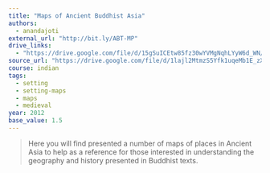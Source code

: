 ```yaml
---
title: "Maps of Ancient Buddhist Asia"
authors:
  - anandajoti
external_url: "http://bit.ly/ABT-MP"
drive_links:
  - "https://drive.google.com/file/d/15gSuICEtw85fz30wYVMgNqhLYyW6d_WN/view?usp=drivesdk"
source_url: "https://drive.google.com/file/d/1lajl2MtmzS5Yfk1uqeMb1E_zX3DpH_Gp/view?usp=drivesdk"
course: indian
tags:
  - setting
  - setting-maps
  - maps
  - medieval
year: 2012
base_value: 1.5
---
```


> Here you will find presented a number of maps of places in Ancient Asia to help as a reference for those interested in understanding the geography and history presented in Buddhist texts.
